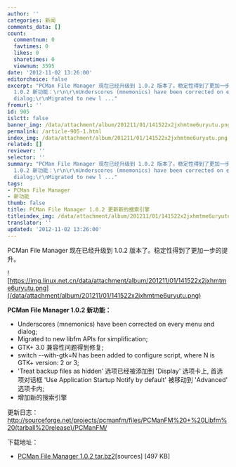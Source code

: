 ```yaml
---
author: ''
categories: 新闻
comments_data: []
count:
  commentnum: 0
  favtimes: 0
  likes: 0
  sharetimes: 0
  viewnum: 3595
date: '2012-11-02 13:26:00'
editorchoice: false
excerpt: "PCMan File Manager 现在已经升级到 1.0.2 版本了。稳定性得到了更加一步的提升。\r\n\r\nPCMan File Manager
  1.0.2 新功能：\r\n\r\nUnderscores (mnemonics) have been corrected on every menu and
  dialog;\r\nMigrated to new l ..."
fromurl: ''
id: 905
islctt: false
banner_img: /data/attachment/album/201211/01/141522x2jxhmtme6uryutu.png
permalink: /article-905-1.html
index_img: /data/attachment/album/201211/01/141522x2jxhmtme6uryutu.png
related: []
reviewer: ''
selector: ''
summary: "PCMan File Manager 现在已经升级到 1.0.2 版本了。稳定性得到了更加一步的提升。\r\n\r\nPCMan File Manager
  1.0.2 新功能：\r\n\r\nUnderscores (mnemonics) have been corrected on every menu and
  dialog;\r\nMigrated to new l ..."
tags:
- PCMan File Manager
- 新功能
thumb: false
title: PCMan File Manager 1.0.2 更新新的搜索引擎
titleindex_img: /data/attachment/album/201211/01/141522x2jxhmtme6uryutu.png
translator: ''
updated: '2012-11-02 13:26:00'
---
```


PCMan File Manager 现在已经升级到 1.0.2 版本了。稳定性得到了更加一步的提升。


![https://img.linux.net.cn/data/attachment/album/201211/01/141522x2jxhmtme6uryutu.png](/data/attachment/album/201211/01/141522x2jxhmtme6uryutu.png)


**PCMan File Manager 1.0.2 新功能：**


* Underscores (mnemonics) have been corrected on every menu and dialog;
* Migrated to new libfm APIs for simplification;
* GTK+ 3.0 兼容性问题得到修复;
* switch --with-gtk=N has been added to configure script, where N is GTK+ version: 2 or 3;
* 'Treat backup files as hidden’ 选项已经被添加到 'Display' 选项卡上, 首选项对话框 'Use Application Startup Notify by default' 被移动到 'Advanced' 选项卡内;
* 增加新的搜索引擎


更新日志：<http://sourceforge.net/projects/pcmanfm/files/PCManFM%20+%20Libfm%20(tarball%20release)/PCManFM/>


下载地址：


* [PCMan File Manager 1.0.2 tar.bz2](http://sourceforge.net/projects/pcmanfm/files/PCManFM%20%2B%20Libfm%20%28tarball%20release%29/PCManFM/pcmanfm-1.0.2.tar.gz/download)[sources] [497 KB]